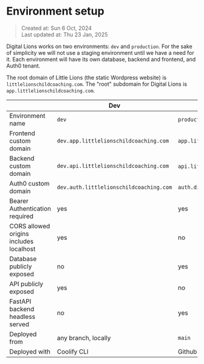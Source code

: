 # Environment setup

> Created at: Sun 6 Oct, 2024  
> Last updated at: Thu 23 Jan, 2025

Digital Lions works on two environments: `dev` and `production`. For the sake of simplicity we will not use a staging environment until we have a need for it. Each environment will have its own database, backend and frontend, and Auth0 tenant.

The root domain of Little Lions (the static Wordpress website) is `littlelionschildcoaching.com`. The "root" subdomain for Digital Lions is `app.littlelionschildcoaching.com`. 

|                                         | **Dev**                                              | **Prod**                                         |
|-----------------------------------------|------------------------------------------------------|--------------------------------------------------|
| Environment name                        | `dev`                                                | `production`                                     |
| Frontend custom domain                  | `dev.app.littlelionschildcoaching.com`      | `app.littlelionschildcoaching.com`      |
| Backend custom domain                   | `dev.api.littlelionschildcoaching.com`  | `api.littlelionschildcoaching.com`* |
| Auth0 custom domain                     | `dev.auth.littlelionschildcoaching.com` | `auth.digitallions.littlelionschildcoaching.com` |
| Bearer Authentication required          | yes                                                  | yes                                              |
| CORS allowed origins includes localhost | yes                                                  | no                                               |
| Database publicly exposed               | no                                                   | yes                                              |
| API publicly exposed                    | yes| no |
| FastAPI backend headless served         | no                                                   | yes                                              |
| Deployed from                           | any branch, locally                                  | `main`                                           |
| Deployed with                           | Coolify CLI                                          | Github Workflow                                  |
